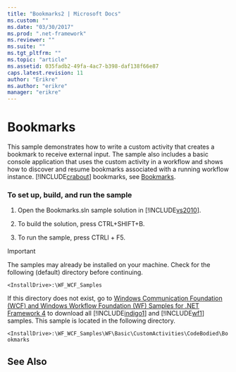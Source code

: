 ```yaml
---
title: "Bookmarks2 | Microsoft Docs"
ms.custom: ""
ms.date: "03/30/2017"
ms.prod: ".net-framework"
ms.reviewer: ""
ms.suite: ""
ms.tgt_pltfrm: ""
ms.topic: "article"
ms.assetid: 035fadb2-49fa-4ac7-b398-daf138f66e87
caps.latest.revision: 11
author: "Erikre"
ms.author: "erikre"
manager: "erikre"
---
```

# Bookmarks
This sample demonstrates how to write a custom activity that creates a bookmark to receive external input. The sample also includes a basic console application that uses the custom activity in a workflow and shows how to discover and resume bookmarks associated with a running workflow instance. [!INCLUDE[crabout](../../../../includes/crabout-md.md)] bookmarks, see [Bookmarks](../../../../docs/framework/windows-workflow-foundation/bookmarks.md).  
  
### To set up, build, and run the sample  
  
1.  Open the Bookmarks.sln sample solution in [!INCLUDE[vs2010](../../../../includes/vs2010-md.md)].  
  
2.  To build the solution, press CTRL+SHIFT+B.  
  
3.  To run the sample, press CTRLl + F5.  
  
> [!IMPORTANT]
>  The samples may already be installed on your machine. Check for the following (default) directory before continuing.  
>   
>  `<InstallDrive>:\WF_WCF_Samples`  
>   
>  If this directory does not exist, go to [Windows Communication Foundation (WCF) and Windows Workflow Foundation (WF) Samples for .NET Framework 4](http://go.microsoft.com/fwlink/?LinkId=150780) to download all [!INCLUDE[indigo1](../../../../includes/indigo1-md.md)] and [!INCLUDE[wf1](../../../../includes/wf1-md.md)] samples. This sample is located in the following directory.  
>   
>  `<InstallDrive>:\WF_WCF_Samples\WF\Basic\CustomActivities\CodeBodied\Bookmarks`  
  
## See Also